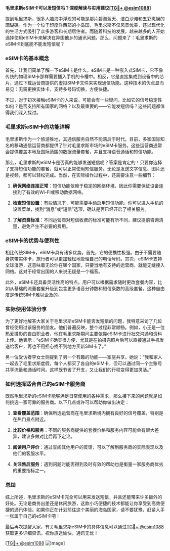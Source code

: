 **毛里求斯eSIM卡可以发短信吗？深度解读与实用建议[[TG💪+ @esim1088](https://t.me/s/esim1088)]**

提到毛里求斯，很多人脑海中浮现的可能是那片碧海蓝天、洁白沙滩和五彩斑斓的珊瑚礁。作为一个位于印度洋西部的小岛国，毛里求斯不仅风景优美，还以现代化的生活方式吸引了众多游客和长期居住者。而随着科技的发展，越来越多的人开始选择使用eSIM卡来解决在异国他乡的通讯问题。那么，问题来了：毛里求斯的eSIM卡到底能不能发短信呢？

### eSIM卡的基本概念

首先，让我们简单了解一下eSIM卡是什么。eSIM卡是一种嵌入式SIM卡，它不像传统的物理SIM卡那样需要插入手机的卡槽中。相反，它是直接集成到设备中的芯片，通过下载运营商提供的虚拟SIM卡文件来实现通信功能。这种技术的优点显而易见：无需更换实体卡，支持多号码切换，方便快捷。

不过，对于初次接触eSIM卡的人来说，可能会有一些疑问，比如它的信号稳定性如何？是否支持所有国家的网络？以及最重要的——它能发短信吗？这些问题都值得我们深入探讨。

### 毛里求斯eSIM卡的功能详解

毛里求斯作为一个旅游胜地，其通信服务自然不能落后于时代。目前，多家国际知名的移动通信运营商都提供了针对毛里求斯市场的eSIM卡服务。这些运营商通常会提供覆盖本地及国际范围的数据流量套餐，并且支持语音通话和短信功能。

那么，毛里求斯的eSIM卡是否真的能够发送短信呢？答案是肯定的！只要你选择了支持短信功能的套餐，就可以正常使用短信服务。无论是发送文字信息、图片还是视频，都可以轻松完成。当然，在实际操作过程中，还需要注意一些细节：

1. **确保网络连接正常**：短信功能依赖于稳定的网络环境，因此你需要保证设备连接到了有效的Wi-Fi或移动数据网络。
   
2. **检查短信设置**：有些情况下，可能需要手动启用短信功能。你可以进入手机的设置菜单，找到“消息”或“短信”选项，确认是否已经开启了相关服务。

3. **了解资费标准**：不同运营商对短信收费的标准可能有所不同，建议提前咨询清楚，避免产生不必要的费用。

### eSIM卡的优势与便利性

相比传统SIM卡，eSIM卡具有诸多优势。首先，它的便携性极强。由于不需要随身携带实体卡，旅行者可以更加轻松地管理自己的电话号码。其次，eSIM卡支持全球漫游，这意味着无论你在哪个国家，只要当地有支持的运营商，就能无缝接入网络。这对于经常出国的人来说无疑是一个福音。

此外，eSIM卡还具备灵活性高的特点。用户可以根据需求随时更改套餐内容，比如从基础的流量套餐升级到包含更多语音分钟数和短信条数的高级套餐。这种自由度是传统SIM卡难以企及的。

### 实际使用体验分享

为了更好地解答大家关于毛里求斯eSIM卡能否发短信的问题，我特意采访了几位曾经使用过该服务的朋友。他们普遍反映，整个过程非常顺畅。例如，小王是一位热爱摄影的自由职业者，他在毛里求斯期间主要依靠eSIM卡进行社交沟通和资料上传。他表示：“eSIM卡确实很方便，尤其是在拍摄完照片后可以直接通过手机发送给客户，再也不用担心找不到地方买新SIM卡了。”

另一位受访者李女士则提到了另一个有趣的功能——家庭共享。她说：“我和家人一起去了毛里求斯度假，每个人都买了各自的eSIM卡，但可以通过同一个主账号共享流量和通话时间。这样既节省了开支，又让我们的行程变得更加灵活。”

### 如何选择适合自己的eSIM卡服务商

既然毛里求斯的eSIM卡能够满足日常使用的各种需求，那么接下来的问题就是如何挑选一家可靠的服务商。以下几点或许可以帮助你做出决定：

1. **查看覆盖范围**：确保所选运营商在毛里求斯境内拥有良好的信号覆盖，特别是在热门景点附近。

2. **比较价格和服务**：不同的服务商提供的套餐价格和服务内容可能会有很大差异，建议多做对比后再下定论。

3. **阅读用户评价**：通过查阅其他用户的反馈，可以了解到服务商的实际表现以及他们的客服水平。

4. **关注售后服务**：遇到问题时能否得到及时有效的帮助也是衡量一家服务商优劣的重要指标之一。

### 总结

综上所述，毛里求斯的eSIM卡完全可以用来发送短信，并且还能带来许多额外的好处。无论是商务出差还是休闲旅游，这款小巧便捷的技术都能让你享受到高效便捷的通讯体验。如果你正在计划前往这个美丽的海岛国家，请不要犹豫，赶紧入手一张属于自己的eSIM卡吧！

最后再次提醒大家，有关毛里求斯eSIM卡的具体信息可以通过[TG💪+ @esim1088](https://t.me/s/esim1088)获取更多详细资讯。祝你旅途愉快，通讯无忧！

[[TG💪+ @esim1088](https://t.me/s/esim1088) ![Image](https://i.postimg.cc/4NQfJmqS/Snipaste-2025-05-13-00-14-12.png)]